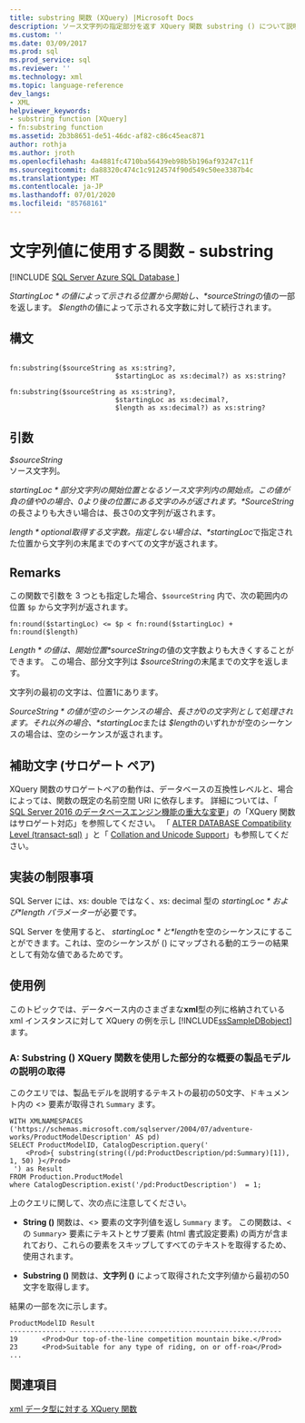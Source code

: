 ```yaml
---
title: substring 関数 (XQuery) |Microsoft Docs
description: ソース文字列の指定部分を返す XQuery 関数 substring () について説明します。
ms.custom: ''
ms.date: 03/09/2017
ms.prod: sql
ms.prod_service: sql
ms.reviewer: ''
ms.technology: xml
ms.topic: language-reference
dev_langs:
- XML
helpviewer_keywords:
- substring function [XQuery]
- fn:substring function
ms.assetid: 2b3b8651-de51-46dc-af82-c86c45eac871
author: rothja
ms.author: jroth
ms.openlocfilehash: 4a4881fc4710ba56439eb98b5b196af93247c11f
ms.sourcegitcommit: da88320c474c1c9124574f90d549c50ee3387b4c
ms.translationtype: MT
ms.contentlocale: ja-JP
ms.lasthandoff: 07/01/2020
ms.locfileid: "85768161"
---
```

# <a name="functions-on-string-values---substring"></a>文字列値に使用する関数 - substring
[!INCLUDE [SQL Server Azure SQL Database ](../includes/applies-to-version/sqlserver.md)]

  *$StartingLoc*の値によって示される位置から開始し、 *$sourceString*の値の一部を返します。 *$length*の値によって示される文字数に対して続行されます。  
  
## <a name="syntax"></a>構文  
  
```  
  
fn:substring($sourceString as xs:string?,  
                          $startingLoc as xs:decimal?) as xs:string?  
  
fn:substring($sourceString as xs:string?,  
                          $startingLoc as xs:decimal?,  
                          $length as xs:decimal?) as xs:string?  
```  
  
## <a name="arguments"></a>引数  
 *$sourceString*  
 ソース文字列。  
  
 *$startingLoc*  
 部分文字列の開始位置となるソース文字列内の開始点。 この値が負の値や 0 の場合、0 より後の位置にある文字のみが返されます。 *$SourceString*の長さよりも大きい場合は、長さ0の文字列が返されます。  
  
 *$length*  
 optional取得する文字数。 指定しない場合は、 *$startingLoc*で指定された位置から文字列の末尾までのすべての文字が返されます。  
  
## <a name="remarks"></a>Remarks  
 この関数で引数を 3 つとも指定した場合、`$sourceString` 内で、次の範囲内の位置 `$p` から文字列が返されます。  
  
 `fn:round($startingLoc) <= $p < fn:round($startingLoc) + fn:round($length)`  
  
 *$Length*の値は、開始位置 *$sourceString*の値の文字数よりも大きくすることができます。 この場合、部分文字列は *$sourceString*の末尾までの文字を返します。  
  
 文字列の最初の文字は、位置1にあります。  
  
 *$SourceString*の値が空のシーケンスの場合、長さが0の文字列として処理されます。 それ以外の場合、 *$startingLoc*または *$length*のいずれかが空のシーケンスの場合は、空のシーケンスが返されます。  
  
## <a name="supplementary-characters-surrogate-pairs"></a>補助文字 (サロゲート ペア)  
 XQuery 関数のサロゲートペアの動作は、データベースの互換性レベルと、場合によっては、関数の既定の名前空間 URI に依存します。 詳細については、「 [SQL Server 2016 のデータベースエンジン機能の重大な変更](../database-engine/breaking-changes-to-database-engine-features-in-sql-server-2016.md)」の「XQuery 関数はサロゲート対応」を参照してください。 「 [ALTER DATABASE Compatibility Level &#40;transact-sql&#41;](../t-sql/statements/alter-database-transact-sql-compatibility-level.md) 」と「 [Collation and Unicode Support](../relational-databases/collations/collation-and-unicode-support.md)」も参照してください。  
  
## <a name="implementation-limitations"></a>実装の制限事項  
 SQL Server には、xs: double ではなく、xs: decimal 型の *$startingLoc*および *$length パラメーター*が必要です。  
  
 SQL Server を使用すると、 *$startingLoc*と *$length*を空のシーケンスにすることができます。これは、空のシーケンスが () にマップされる動的エラーの結果として有効な値であるためです。  
  
## <a name="examples"></a>使用例  
 このトピックでは、データベース内のさまざまな**xml**型の列に格納されている xml インスタンスに対して XQuery の例を示し [!INCLUDE[ssSampleDBobject](../includes/sssampledbobject-md.md)] ます。  
  
### <a name="a-using-the-substring-xquery-function-to-retrieve-partial-summary-product-model-descriptions"></a>A: Substring () XQuery 関数を使用した部分的な概要の製品モデルの説明の取得  
 このクエリでは、製品モデルを説明するテキストの最初の50文字、ドキュメント内の <> 要素が取得され `Summary` ます。  
  
```  
WITH XMLNAMESPACES ('https://schemas.microsoft.com/sqlserver/2004/07/adventure-works/ProductModelDescription' AS pd)  
SELECT ProductModelID, CatalogDescription.query('  
    <Prod>{ substring(string((/pd:ProductDescription/pd:Summary)[1]), 1, 50) }</Prod>  
 ') as Result  
FROM Production.ProductModel  
where CatalogDescription.exist('/pd:ProductDescription')  = 1;  
```  
  
 上のクエリに関して、次の点に注意してください。  
  
-   **String ()** 関数は、<> 要素の文字列値を返し `Summary` ます。 この関数は、<の `Summary`> 要素にテキストとサブ要素 (html 書式設定要素) の両方が含まれており、これらの要素をスキップしてすべてのテキストを取得するため、使用されます。  
  
-   **Substring ()** 関数は、**文字列 ()** によって取得された文字列値から最初の50文字を取得します。  
  
 結果の一部を次に示します。  
  
```  
ProductModelID Result  
-------------- ----------------------------------------------------  
19      <Prod>Our top-of-the-line competition mountain bike.</Prod>   
23      <Prod>Suitable for any type of riding, on or off-roa</Prod>  
...  
```  
  
## <a name="see-also"></a>関連項目  
 [xml データ型に対する XQuery 関数](../xquery/xquery-functions-against-the-xml-data-type.md)  
  
  
